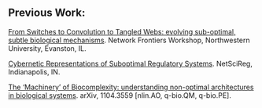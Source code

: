 ## Previous Work:

[From Switches to Convolution to Tangled Webs: evolving sub-optimal, subtle biological mechanisms](). Network Frontiers Workshop, Northwestern University, Evanston, IL.

[Cybernetic Representations of Suboptimal Regulatory Systems](). NetSciReg, Indianapolis, IN.

[The ‘Machinery’ of Biocomplexity: understanding non-optimal architectures in biological systems](). arXiv, 1104.3559 [nlin.AO, q-bio.QM, q-bio.PE].
